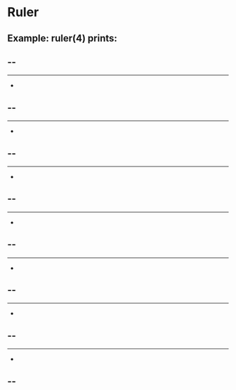 # Ruler

Example:
ruler(4) prints:
-
--
-
---
-
--
-
----
-
--
-
---
-
--
-
-----
-
--
-
---
-
--
-
----
-
--
-
---
-
--
-
